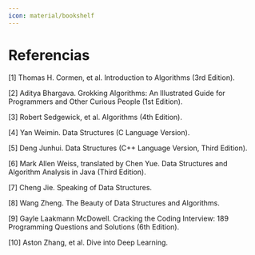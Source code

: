 ```yaml
---
icon: material/bookshelf
---
```


# Referencias

[1] Thomas H. Cormen, et al. Introduction to Algorithms (3rd Edition).

[2] Aditya Bhargava. Grokking Algorithms: An Illustrated Guide for Programmers and Other Curious People (1st Edition).

[3] Robert Sedgewick, et al. Algorithms (4th Edition).

[4] Yan Weimin. Data Structures (C Language Version).

[5] Deng Junhui. Data Structures (C++ Language Version, Third Edition).

[6] Mark Allen Weiss, translated by Chen Yue. Data Structures and Algorithm Analysis in Java (Third Edition).

[7] Cheng Jie. Speaking of Data Structures.

[8] Wang Zheng. The Beauty of Data Structures and Algorithms.

[9] Gayle Laakmann McDowell. Cracking the Coding Interview: 189 Programming Questions and Solutions (6th Edition).

[10] Aston Zhang, et al. Dive into Deep Learning.
